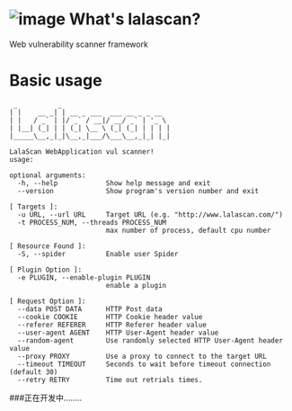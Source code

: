 ![image](https://github.com/blackye/lalascan/blob/master/logo.png)
What's lalascan?
===================================  
Web vulnerability scanner framework

Basic usage
===================================  

```
 _          _
| |    __ _| | __ _ ___  ___ __ _ _ __
| |   / _` | |/ _` / __|/ __/ _` | '_ \
| |__| (_| | | (_| \__ \ (_| (_| | | | |
|_____\__,_|_|\__,_|___/\___\__,_|_| |_|

LalaScan WebApplication vul scanner!
usage:

optional arguments:
  -h, --help            Show help message and exit
  --version             Show program's version number and exit

[ Targets ]:
  -u URL, --url URL     Target URL (e.g. "http://www.lalascan.com/")
  -t PROCESS_NUM, --threads PROCESS_NUM
                        max number of process, default cpu number

[ Resource Found ]:
  -S, --spider          Enable user Spider

[ Plugin Option ]:
  -e PLUGIN, --enable-plugin PLUGIN
                        enable a plugin

[ Request Option ]:
  --data POST DATA      HTTP Post data
  --cookie COOKIE       HTTP Cookie header value
  --referer REFERER     HTTP Referer header value
  --user-agent AGENT    HTTP User-Agent header value
  --random-agent        Use randomly selected HTTP User-Agent header value
  --proxy PROXY         Use a proxy to connect to the target URL
  --timeout TIMEOUT     Seconds to wait before timeout connection (default 30)
  --retry RETRY         Time out retrials times.

```

###正在开发中........

